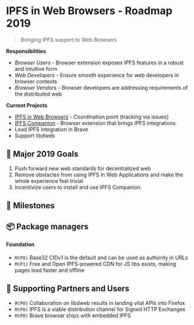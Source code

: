 # IPFS in Web Browsers - Roadmap 2019

> Bringing IPFS support to Web Browsers

**Responsibilities**

- *Browser Users* - Browser extension exposes IPFS features in a robust and intuitive form  
- *Web Developers* - Ensure smooth experience for web developers in browser contexts  
- *Browser Vendors* - Browser developers are addressing requirements of the distributed web

**Current Projects**

- [IPFS in Web Browsers](https://github.com/ipfs/in-web-browsers) - Coordination point (tracking via issues)   
- [IPFS Companion](https://github.com/ipfs/ipfs-companion) - Browser extension that brings IPFS integrations
- Lead IPFS Integration in Brave
- Support libdweb

## 🚀 Major 2019 Goals

1. Push forward new web standards for decentralized web
2. Remove obstacles from using IPFS in Web Applications and make the whole experience feel trivial
3. Incentivize users to install and use IPFS Companion.

## 💎 Milestones

## 📦 Package managers

#### Foundation

- `M(P0)` Base32 CIDv1 is the default and can be used as authority in URLs
- `M(P1)` Free and Open IPFS-powered CDN for JS libs exists, making pages load faster and offline

## 🤝 Supporting Partners and Users

- `M(P0)` Collaboration on libdweb results in landing vital APIs into Firefox
- `M(P0)` IPFS is a viable distribution channel for Signed HTTP Exchanges
- `M(P0)` Brave browser ships with embedded IPFS 
 
